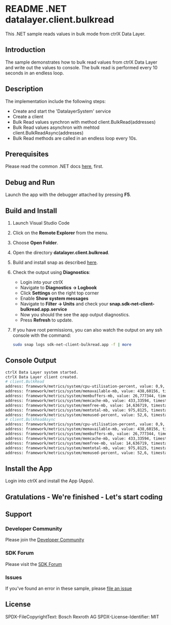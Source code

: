 # README .NET datalayer.client.bulkread

This .NET sample reads values in bulk mode from ctrlX Data Layer.

## Introduction

The sample demonstrates how to bulk read values from ctrlX Data Layer and write out the values to console.
The bulk read is performed every 10 seconds in an endless loop.

## Description

The implementation include the following steps:

+ Create and start the 'DatalayerSystem' service
+ Create a client
+ Bulk Read values synchron with method client.BulkRead(addresses)
+ Bulk Read values asynchron with mehtod client.BulkReadAsync(addresses)
+ Bulk Read methods are called in an endless loop every 10s.

## Prerequisites

Please read the common .NET docs [here](../../dotnet.md), first.

## Debug and Run

Launch the app with the debugger attached by pressing __F5__.

## Build and Install

1. Launch Visual Studio Code
2. Click on the __Remote Explorer__ from the menu.
3. Choose __Open Folder__.
4. Open the directory __datalayer.client.bulkread__.
5. Build and install snap as described [here](./../README.md).
6. Check the output using __Diagnostics__:

   + Login into your ctrlX
   + Navigate to __Diagnostics -> Logbook__
   + Click __Settings__ on the right top corner
   + Enable __Show system messages__
   + Navigate to __Filter -> Units__ and check your __snap.sdk-net-client-bulkread.app.service__
   + Now you should the see the app output diagnostics.
   + Press __Refresh__ to update.

7. If you have root permissions, you can also watch the output on any ssh console with the command:

    ```bash
    sudo snap logs sdk-net-client-bulkread.app -f | more
    ```

## Console Output

```bash
ctrlX Data Layer system started.
ctrlX Data Layer client created.
# client.BulkRead
address: framework/metrics/system/cpu-utilisation-percent, value: 0,9, timestamp: 29.09.2022 12:38:13, result: DL_OK
address: framework/metrics/system/memavailable-mb, value: 438,60156, timestamp: 29.09.2022 12:38:13, result: DL_OK
address: framework/metrics/system/membuffers-mb, value: 26,777344, timestamp: 29.09.2022 12:38:13, result: DL_OK
address: framework/metrics/system/memcache-mb, value: 433,33594, timestamp: 29.09.2022 12:38:13, result: DL_OK
address: framework/metrics/system/memfree-mb, value: 14,636719, timestamp: 29.09.2022 12:38:13, result: DL_OK
address: framework/metrics/system/memtotal-mb, value: 975,8125, timestamp: 29.09.2022 12:38:13, result: DL_OK
address: framework/metrics/system/memused-percent, value: 52,6, timestamp: 29.09.2022 12:38:13, result: DL_OK
# client.BulkReadAsync
address: framework/metrics/system/cpu-utilisation-percent, value: 0,9, timestamp: 29.09.2022 12:38:13, result: DL_OK
address: framework/metrics/system/memavailable-mb, value: 438,60156, timestamp: 29.09.2022 12:38:13, result: DL_OK
address: framework/metrics/system/membuffers-mb, value: 26,777344, timestamp: 29.09.2022 12:38:13, result: DL_OK
address: framework/metrics/system/memcache-mb, value: 433,33594, timestamp: 29.09.2022 12:38:13, result: DL_OK
address: framework/metrics/system/memfree-mb, value: 14,636719, timestamp: 29.09.2022 12:38:13, result: DL_OK
address: framework/metrics/system/memtotal-mb, value: 975,8125, timestamp: 29.09.2022 12:38:13, result: DL_OK
address: framework/metrics/system/memused-percent, value: 52,6, timestamp: 29.09.2022 12:38:13, result: DL_OK
```

## Install the App

Login into ctrlX and install the App (Apps).

## Gratulations - We're finished - Let's start coding

## Support

### Developer Community

Please join the [Developer Community](https://developer.community.boschrexroth.com/)

### SDK Forum

Please visit the [SDK Forum](https://developer.community.boschrexroth.com/t5/ctrlX-AUTOMATION/ct-p/dcdev_community-bunit-dcae/)

### Issues

If you've found an error in these sample, please [file an issue](https://github.com/boschrexroth)

## License

SPDX-FileCopyrightText: Bosch Rexroth AG
SPDX-License-Identifier: MIT
